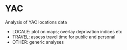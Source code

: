 # YAC
Analysis of YAC locations data 
 - LOCALE:  plot on maps; overlay deprivation indices etc
 - TRAVEL:  assess travel time for public and personal
 - OTHER:   generic analyses

